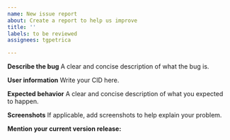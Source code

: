 ```yaml
---
name: New issue report
about: Create a report to help us improve
title: ''
labels: to be reviewed
assignees: tgpetrica

---
```


**Describe the bug**
A clear and concise description of what the bug is.

**User information**
Write your CID here.

**Expected behavior**
A clear and concise description of what you expected to happen.

**Screenshots**
If applicable, add screenshots to help explain your problem.

**Mention your current version release:**
